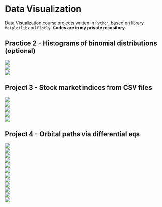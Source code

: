 # Data Visualization
Data Visualization course projects written in `Python`, based on library `Matplotlib` and `Plotly`. **Codes are in my private repository.**

## Practice 2 - Histograms of binomial distributions (optional)
![](figures/Project2_fig1.png) \
![](figures/Project2_fig2.png) \
![](figures/Project2_fig3.png) 

## Project 3 - Stock market indices from CSV files
![](figures/Project3_fig1.png) \
![](figures/Project3_fig2.png) \
![](figures/Project3_fig3.png) \
![](figures/Project3_fig4.png) \
![](figures/Project3_fig5.png) 

## Project 4 - Orbital paths via differential eqs
![](figures/Project4_fig1.png) \
![](figures/Project4_fig2.png) \
![](figures/Project4_fig3.png) \
![](figures/Project4_fig4.png) \
![](figures/Project4_fig5.png) \
![](figures/Project4_fig6.png) \
![](figures/Project4_fig7.png) \
![](figures/Project4_fig8.png) \
![](figures/Project4_fig9.png) \
![](figures/Project4_fig10.png) \
![](figures/Project4_fig11.png) \
![](figures/Project4_fig12.gif) 
